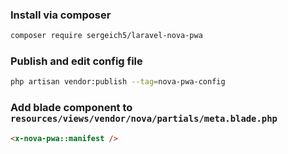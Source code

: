 ### Install via composer

```bash
composer require sergeich5/laravel-nova-pwa
```

### Publish and edit config file

```bash
php artisan vendor:publish --tag=nova-pwa-config
```

### Add blade component to `resources/views/vendor/nova/partials/meta.blade.php`

```html
<x-nova-pwa::manifest />
```
